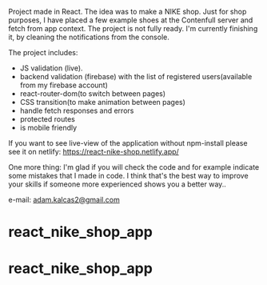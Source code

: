 Project made in React. The idea was to make a NIKE shop. Just for shop purposes, I have placed a few example shoes at the Contenfull server and fetch from app context.
The project is not fully ready. I'm currently finishing it, by cleaning the notifications from the console. 

The project includes:
- JS validation (live).
- backend validation (firebase) with the list of registered users(available from my firebase account)
- react-router-dom(to switch between pages)
- CSS transition(to make animation between pages)
- handle fetch responses and errors
- protected routes 
- is mobile friendly

If you want to see live-view of the application without npm-install please see it on netlify:
https://react-nike-shop.netlify.app/

One more thing: I'm glad if you will check the code and for example indicate some mistakes that I made in code. I think that's the best way to improve your skills if someone more experienced shows you a better way..

e-mail: adam.kalcas2@gmail.com




# react_nike_shop_app

# react_nike_shop_app


